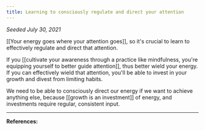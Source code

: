 ```yaml
---
title: Learning to consciously regulate and direct your attention
---
```


*Seeded July 30, 2021*

[[Your energy goes where your attention goes]], so it's crucial to learn to effectively regulate and direct that attention. 

If you [[cultivate your awareness through a practice like mindfulness, you're equipping yourself to better guide attention]], thus better wield your energy. If you can effectively wield that attention, you'll be able to invest in your growth and divest from limiting habits.

We need to be able to consciously direct our energy if we want to achieve anything else, because [[growth is an investment]] of energy, and investments require regular, consistent input.

---
**References:**

